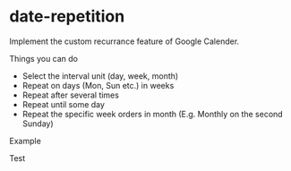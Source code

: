 # date-repetition

Implement the custom recurrance feature of Google Calender.

Things you can do

- Select the interval unit (day, week, month)
- Repeat on days (Mon, Sun etc.) in weeks
- Repeat after several times
- Repeat until some day
- Repeat the specific week orders in month (E.g. Monthly on the second Sunday)

Example


Test
